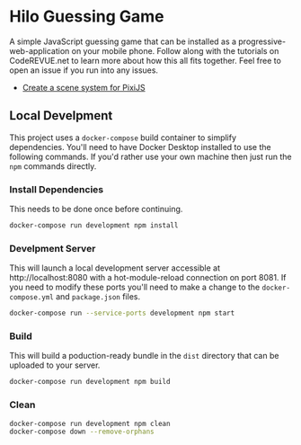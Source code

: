 # Hilo Guessing Game

A simple JavaScript guessing game that can be installed as a progressive-web-application on your mobile phone. Follow along with the tutorials on CodeREVUE.net to learn more about how this all fits together. Feel free to open an issue if you run into any issues.

- [Create a scene system for PixiJS](https://coderevue.net/posts/create-scene-system-pixijs/)

## Local Develpment

This project uses a `docker-compose` build container to simplify dependencies. You'll need to have Docker Desktop installed to use the following commands. If you'd rather use your own machine then just run the `npm` commands directly.

### Install Dependencies

This needs to be done once before continuing.

```sh
docker-compose run development npm install
```

### Develpment Server

This will launch a local development server accessible at http://localhost:8080 with a hot-module-reload connection on port 8081. If you need to modify these ports you'll need to make a change to the `docker-compose.yml` and `package.json` files.

```sh
docker-compose run --service-ports development npm start
```

### Build

This will build a poduction-ready bundle in the `dist` directory that can be uploaded to your server.

```sh
docker-compose run development npm build
```

### Clean

```sh
docker-compose run development npm clean
docker-compose down --remove-orphans
```
